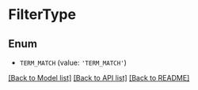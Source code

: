 # FilterType


## Enum

* `TERM_MATCH` (value: `'TERM_MATCH'`)

[[Back to Model list]](../README.md#documentation-for-models) [[Back to API list]](../README.md#documentation-for-api-endpoints) [[Back to README]](../README.md)


